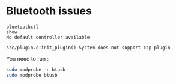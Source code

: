 # Bluetooth issues

```
bluetoothctl
show
No default controller available

src/plugin.c:init_plugin() System does not support ccp plugin
```
You need to run :

```bash
sudo modprobe -r btusb
sudo modprobe btusb
```
